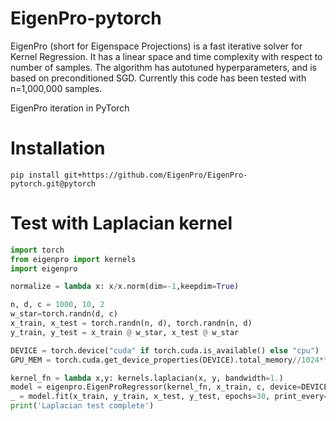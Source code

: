 # EigenPro-pytorch

EigenPro (short for Eigenspace Projections) is a fast iterative solver for Kernel Regression. It has a linear space and time complexity with respect to number of samples. The algorithm has autotuned hyperparameters, and is based on preconditioned SGD. Currently this code has been tested with n=1,000,000 samples.

EigenPro iteration in PyTorch

# Installation
```
pip install git+https://github.com/EigenPro/EigenPro-pytorch.git@pytorch
```

# Test with Laplacian kernel
```python
import torch
from eigenpro import kernels
import eigenpro

normalize = lambda x: x/x.norm(dim=-1,keepdim=True)

n, d, c = 1000, 10, 2
w_star=torch.randn(d, c)
x_train, x_test = torch.randn(n, d), torch.randn(n, d)
y_train, y_test = x_train @ w_star, x_test @ w_star

DEVICE = torch.device("cuda" if torch.cuda.is_available() else "cpu")
GPU_MEM = torch.cuda.get_device_properties(DEVICE).total_memory//1024**3

kernel_fn = lambda x,y: kernels.laplacian(x, y, bandwidth=1.)
model = eigenpro.EigenProRegressor(kernel_fn, x_train, c, device=DEVICE)
_ = model.fit(x_train, y_train, x_test, y_test, epochs=30, print_every=5, mem_gb=GPU_MEM)
print('Laplacian test complete')
```
